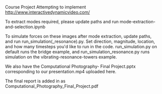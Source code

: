 Course Project Attempting to implement http://www.interactivedynamicvideo.com/

To extract modes required, please update paths and run mode-extraction-and-selection.ipynb

To simulate forces on these images after mode extraction, update paths, and run run_simulation(_resonance).py. Set direction, magnitude, location, and how many timesteps you'd like to run in the code. run_simulation.py on default runs the bridge example, and run_simulation_resonance.py runs simulation on the vibrating-resonance-towers example.

We also have the Computational Photography- Final Project.pptx corresponding to our presentation.mp4 uploaded here. 

The final report is added in as Computational_Photography_Final_Project.pdf
